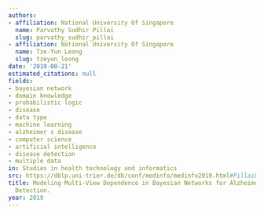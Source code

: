 ```yaml
---
authors:
- affiliation: National University Of Singapore
  name: Parvathy Sudhir Pillai
  slug: parvathy_sudhir_pillai
- affiliation: National University Of Singapore
  name: Tze-Yun Leong
  slug: tzeyun_leong
date: '2019-08-21'
estimated_citations: null
fields:
- bayesian network
- domain knowledge
- probabilistic logic
- disease
- data type
- machine learning
- alzheimer s disease
- computer science
- artificial intelligence
- disease detection
- multiple data
in: Studies in health technology and informatics
src: https://dblp.uni-trier.de/db/conf/medinfo/medinfo2019.html#PillaiL19
title: Modeling Multi-View Dependence in Bayesian Networks for Alzheimer's Disease
  Detection.
year: 2019
---
```

